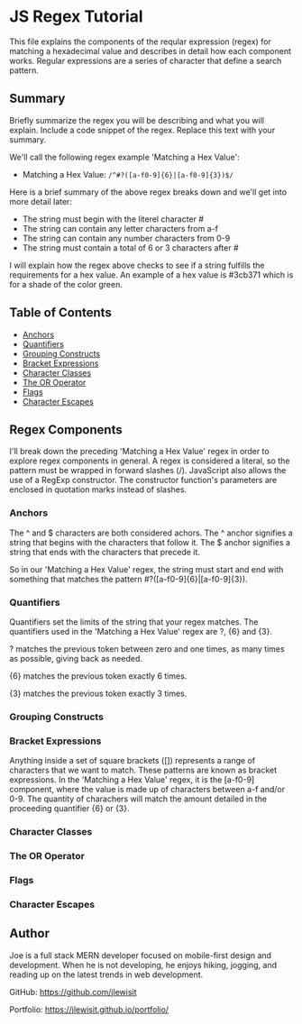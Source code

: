 # JS Regex Tutorial

This file explains the components of the reqular expression (regex) for matching a hexadecimal value and describes in detail how each component works.  Regular expressions are a series of character that define a search pattern.

## Summary

Briefly summarize the regex you will be describing and what you will explain. Include a code snippet of the regex. Replace this text with your summary.

We'll call the following regex example 'Matching a Hex Value':
* Matching a Hex Value: `/^#?([a-f0-9]{6}|[a-f0-9]{3})$/`

Here is a brief summary of the above regex breaks down and we'll get into more detail later:

* The string must begin with the literel character #
* The string can contain any letter characters from a-f
* The string can contain any number characters from 0-9
* The string must contain a total of 6 or 3 characters after #

I will explain how the regex above checks to see if a string fulfills the requirements for a hex value.  An example of a hex value is #3cb371 which is for a shade of the color green.



## Table of Contents

- [Anchors](#anchors)
- [Quantifiers](#quantifiers)
- [Grouping Constructs](#grouping-constructs)
- [Bracket Expressions](#bracket-expressions)
- [Character Classes](#character-classes)
- [The OR Operator](#the-or-operator)
- [Flags](#flags)
- [Character Escapes](#character-escapes)

## Regex Components
I'll break down the preceding 'Matching a Hex Value' regex in order to explore regex components in general.  A regex is considered a literal, so the pattern must be wrapped in forward slashes (/).  JavaScript also allows the use of a RegExp constructor.  The constructor function's parameters are enclosed in quotation marks instead of slashes.  

### Anchors
The ^ and $ characters are both considered achors.  The ^ anchor signifies a string that begins with the characters that follow it.  The $ anchor signifies a string that ends with the characters that precede it.

So in our 'Matching a Hex Value' regex, the string must start and end with something that matches the pattern #?([a-f0-9]{6}|[a-f0-9]{3}).

### Quantifiers
Quantifiers set the limits of the string that your regex matches.  The quantifiers used in the 'Matching a Hex Value' regex are ?, {6} and {3}.

? matches the previous token between zero and one times, as many times as possible, giving back as needed.

{6} matches the previous token exactly 6 times.

{3} matches the previous token exactly 3 times.



### Grouping Constructs

### Bracket Expressions
Anything inside a set of square brackets ([]) represents a range of characters that we want to match. These patterns are known as bracket expressions.  In the 'Matching a Hex Value' regex, it is the [a-f0-9] component, where the value is made up of characters between a-f and/or 0-9.  The quantity of charachers will match the amount detailed in the proceeding quantifier {6} or {3}.

### Character Classes

### The OR Operator

### Flags

### Character Escapes

## Author

Joe is a full stack MERN developer focused on mobile-first design and development.  When he is not developing, he enjoys hiking, jogging, and reading up on the latest trends in web development.

GitHub:
https://github.com/jlewisit

Portfolio:
https://jlewisit.github.io/portfolio/